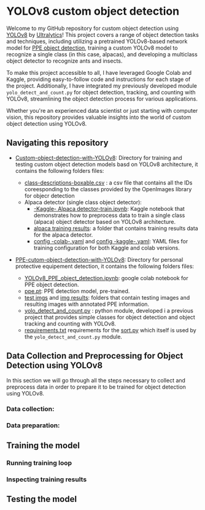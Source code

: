 # YOLOv8 custom object detection

Welcome to my GitHub repository for custom object detection using [YOLOv8](https://github.com/ultralytics/ultralytics) by [Ultralytics](https://ultralytics.com/)! This project covers a range of object detection tasks and techniques, including utilizing a pretrained YOLOv8-based network model for [PPE object detection](https://github.com/mohamedamine99/YOLOv8-custom-object-detection/tree/main/PPE-cutom-object-detection-with-YOLOv8), training a custom YOLOv8 model to recognize a single class (in this case, alpacas), and developing a multiclass object detector to recognize ants and insects.

To make this project accessible to all, I have leveraged Google Colab and Kaggle, providing easy-to-follow code and instructions for each stage of the project. Additionally, I have integrated my previously developed module `yolo_detect_and_count.py` for object detection, tracking, and counting with YOLOv8, streamlining the object detection process for various applications.

Whether you're an experienced data scientist or just starting with computer vision, this repository provides valuable insights into the world of custom object detection using YOLOv8.

## Navigating this repository


- [Custom-object-detection-with-YOLOv8](https://github.com/mohamedamine99/YOLOv8-custom-object-detection/tree/main/Custom-object-detection-with-YOLOv8):  Directory for training and testing custom object detection models basd on YOLOv8 architecture, it contains the following folders files:
  - [class-descriptions-boxable.csv](https://github.com/mohamedamine99/YOLOv8-custom-object-detection/blob/main/Custom-object-detection-with-YOLOv8/class-descriptions-boxable.csv) : a csv file that contains all the IDs coreesponding to the classes provided by the OpenImages library for objecr detection
  - Alpaca detector (single class object detector): 
    - [-Kaggle- Alpaca detector-train.ipynb](https://github.com/mohamedamine99/YOLOv8-custom-object-detection/blob/main/Custom-object-detection-with-YOLOv8/-Kaggle-%20Alpaca%20detector-train.ipynb): Kaggle notebook that demonstrates how to preprocess data to train a single class (alpaca) object detector based on YOLOv8 architecture.
    - [alpaca training results](https://github.com/mohamedamine99/YOLOv8-custom-object-detection/tree/main/Custom-object-detection-with-YOLOv8/alpaca%20training%20results): a folder that contains training results data for the alpaca detector.
    - [config -colab-.yaml](https://github.com/mohamedamine99/YOLOv8-custom-object-detection/blob/main/Custom-object-detection-with-YOLOv8/config%20-colab-.yaml) and
    [config -kaggle-.yaml](https://github.com/mohamedamine99/YOLOv8-custom-object-detection/blob/main/Custom-object-detection-with-YOLOv8/config%20-kaggle-.yaml): YAML files for training configuration for both Kaggle and colab versions.

  
  
  
- [PPE-cutom-object-detection-with-YOLOv8](https://github.com/mohamedamine99/YOLOv8-custom-object-detection/tree/main/PPE-cutom-object-detection-with-YOLOv8): Directory for personal protective equipement detection, it contains the following folders files:
  - [YOLOv8_PPE_object_detection.ipynb](https://github.com/mohamedamine99/YOLOv8-custom-object-detection/blob/main/PPE-cutom-object-detection-with-YOLOv8/YOLOv8_PPE_object_detection.ipynb): google colab notebook for PPE object detection.
  - [ppe.pt](https://github.com/mohamedamine99/YOLOv8-custom-object-detection/blob/main/PPE-cutom-object-detection-with-YOLOv8/ppe.pt): PPE detection model, pre-trained.
  - [test imgs](https://github.com/mohamedamine99/YOLOv8-custom-object-detection/tree/main/PPE-cutom-object-detection-with-YOLOv8/test%20imgs) and [img results](https://github.com/mohamedamine99/YOLOv8-custom-object-detection/tree/main/PPE-cutom-object-detection-with-YOLOv8/img%20results): folders that contain testing images and resulting images with annotated PPE information.
  - [yolo_detect_and_count.py](https://github.com/mohamedamine99/YOLOv8-custom-object-detection/blob/main/PPE-cutom-object-detection-with-YOLOv8/yolo_detect_and_count.py) : python module, developed i a previous project that provides simple classes for object detection and object tracking and counting with YOLOv8.
  - [requirements.txt](https://github.com/mohamedamine99/YOLOv8-custom-object-detection/blob/main/PPE-cutom-object-detection-with-YOLOv8/requirements.txt) requirements for the [sort.py](https://github.com/mohamedamine99/YOLOv8-custom-object-detection/blob/main/PPE-cutom-object-detection-with-YOLOv8/sort.py) which itself is used by the `yolo_detect_and_count.py` module.
  
  
## Data Collection and Preprocessing for Object Detection using YOLOv8

In this section we will go through all the steps necessary to collect and preprocess data in order to prepare it to be trained for object detection using YOLOv8.

### Data collection:

### Data preparation:

## Training the model

### Running training loop

### Inspecting training results

## Testing the model
